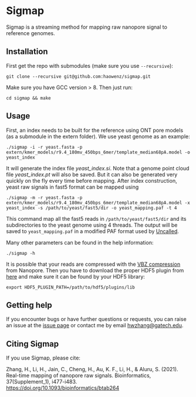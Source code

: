 # Sigmap
Sigmap is a streaming method for mapping raw nanopore signal to reference genomes. 

## Installation
First get the repo with submodules (make sure you use `--recursive`):
```
git clone --recursive git@github.com:haowenz/sigmap.git
```
Make sure you have GCC version > 8. Then just run:
```
cd sigmap && make
```

## Usage
First, an index needs to be built for the reference using ONT pore models (as a submodule in the extern folder). We use yeast genome as an example:
```
./sigmap -i -r yeast.fasta -p extern/kmer_models/r9.4_180mv_450bps_6mer/template_median68pA.model -o yeast_index
```
It will generate the index file *yeast_index.si*. Note that a genome point cloud file *yeast_index.pt* will also be saved. But it can also be generated very quickly on the fly every time before mapping. After index construction, yeast raw signals in fast5 format can be mapped using
```
./sigmap -m -r yeast.fasta -p extern/kmer_models/r9.4_180mv_450bps_6mer/template_median68pA.model -x yeast_index -s /path/to/yeast/fast5/dir -o yeast_mapping.paf -t 4
```
This command map all the fast5 reads in `/path/to/yeast/fast5/dir` and its subdirectories to the yeast genome using 4 threads. The output will be saved to `yeast_mapping.paf` in a modified PAF format used by [Uncalled](https://github.com/skovaka/UNCALLED). 

Many other parameters can be found in the help information:
```
./sigmap -h
```

It is possible that your reads are compressed with the [VBZ compression](https://github.com/nanoporetech/vbz_compression) from Nanopore. Then you have to download the proper HDF5 plugin from [here](https://github.com/nanoporetech/vbz_compression/releases) and make sure it can be found by your HDF5 library:
```
export HDF5_PLUGIN_PATH=/path/to/hdf5/plugins/lib
```

## Getting help
If you encounter bugs or have further questions or requests, you can raise an issue at the [issue page](https://github.com/haowenz/sigmap/issues) or contact me by email hwzhang@gatech.edu.

## Citing Sigmap
If you use Sigmap, please cite:

Zhang, H., Li, H., Jain, C., Cheng, H., Au, K. F., Li, H., & Aluru, S. (2021). Real-time mapping of nanopore raw signals. Bioinformatics, 37(Supplement_1), i477-i483. https://doi.org/10.1093/bioinformatics/btab264
